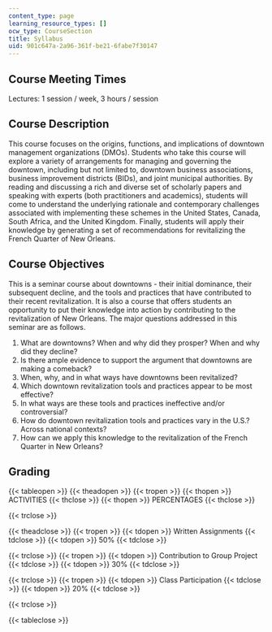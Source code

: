 ```yaml
---
content_type: page
learning_resource_types: []
ocw_type: CourseSection
title: Syllabus
uid: 901c647a-2a96-361f-be21-6fabe7f30147
---
```


Course Meeting Times
--------------------

Lectures: 1 session / week, 3 hours / session

Course Description
------------------

This course focuses on the origins, functions, and implications of downtown management organizations (DMOs). Students who take this course will explore a variety of arrangements for managing and governing the downtown, including but not limited to, downtown business associations, business improvement districts (BIDs), and joint municipal authorities. By reading and discussing a rich and diverse set of scholarly papers and speaking with experts (both practitioners and academics), students will come to understand the underlying rationale and contemporary challenges associated with implementing these schemes in the United States, Canada, South Africa, and the United Kingdom. Finally, students will apply their knowledge by generating a set of recommendations for revitalizing the French Quarter of New Orleans.

Course Objectives
-----------------

This is a seminar course about downtowns - their initial dominance, their subsequent decline, and the tools and practices that have contributed to their recent revitalization. It is also a course that offers students an opportunity to put their knowledge into action by contributing to the revitalization of New Orleans. The major questions addressed in this seminar are as follows.

1.  What are downtowns? When and why did they prosper? When and why did they decline?
2.  Is there ample evidence to support the argument that downtowns are making a comeback?
3.  When, why, and in what ways have downtowns been revitalized?
4.  Which downtown revitalization tools and practices appear to be most effective?
5.  In what ways are these tools and practices ineffective and/or controversial?
6.  How do downtown revitalization tools and practices vary in the U.S.? Across national contexts?
7.  How can we apply this knowledge to the revitalization of the French Quarter in New Orleans?

Grading
-------

{{< tableopen >}}
{{< theadopen >}}
{{< tropen >}}
{{< thopen >}}
ACTIVITIES
{{< thclose >}}
{{< thopen >}}
PERCENTAGES
{{< thclose >}}

{{< trclose >}}

{{< theadclose >}}
{{< tropen >}}
{{< tdopen >}}
Written Assignments
{{< tdclose >}}
{{< tdopen >}}
50%
{{< tdclose >}}

{{< trclose >}}
{{< tropen >}}
{{< tdopen >}}
Contribution to Group Project
{{< tdclose >}}
{{< tdopen >}}
30%
{{< tdclose >}}

{{< trclose >}}
{{< tropen >}}
{{< tdopen >}}
Class Participation
{{< tdclose >}}
{{< tdopen >}}
20%
{{< tdclose >}}

{{< trclose >}}

{{< tableclose >}}